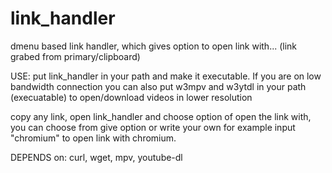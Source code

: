 # link_handler
dmenu based link handler, which gives option to open link with... (link grabed from primary/clipboard)

USE: put link_handler in your path and make it executable.
If you are on low bandwidth connection you can also put w3mpv and w3ytdl in your path (execuatable) to open/download videos in lower resolution

copy any link, open link_handler and choose option of open the link with, you can choose from give option or write your own for example input "chromium" to open link with chromium.

DEPENDS on: curl, wget, mpv, youtube-dl
